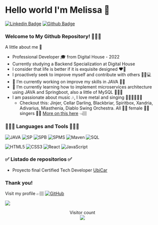 # Hello world I'm Melissa 🎉

[![Linkedin Badge](https://img.shields.io/badge/-Melissa_García_Ángel-blue?style=flat&logo=Linkedin&logoColor=white&link=https://www.linkedin.com/in/MelissaGarciaAngel)](https://www.linkedin.com/in/MelissaGarciaAngel/)  [![Github Badge](https://img.shields.io/badge/-Melissa_García_Ángel-orange?style=flat&logo=github&logoColor=white&link=https://github.com/MelissaGarciaAngel)](https://github.com/melissagarciaangel)


### Welcome to My Github Repository! 👩🏽‍💻 

A little about me 🎊

- Professional Developer 🎓 from Digital House - 2022
- Currently studying a Backend Specialization at Digital House
- I consider that life is better if it is exquisite designed ❤🎨
- I proactively seek to improve myself and contribute with others 👩🏽💻
- 🔭 I’m currently working on improve my skills in JAVA 💪🏽
- 🌱 I’m currently learning how to implement microservices architecture using JAVA and Springboot, also a little of MySQL 🧘🏽‍♀️
- I am passionate about music 🎶, I love metal and singing 🤘🏽🤘🏽🤘🏽
	- Checkout this: Jinjer, Cellar Darling, Blackbriar, Spiritbox, Xandria, Adivarius, Miasthenia, Diablo Swing Orchestra. All 👌🏽 female 👌🏽 singers 👌🏽 [More on this here](https://obscurifymusic.com/profile?id=31o7vvvw7lz3s3dtnjho5a6lk37e&code=7052ed77bc8157dc) 👈🏽 


### 👩🏽‍💻 Languages and Tools 👩🏽‍💻
![JAVA](https://img.shields.io/badge/Java-orange?style=flat&logo=java&logoColor=white&link=https://github.com/MelissaGarciaAngel) ![SP](https://img.shields.io/badge/-Spring-g?style=flat&logo=spring&logoColor=white&link=https://github.com/MelissaGarciaAngel) ![SPB](https://img.shields.io/badge/-Springboot-black?style=flat&logo=spring&link=https://github.com/MelissaGarciaAngel) ![SPMS](https://img.shields.io/badge/-Spring_Microservices-g?style=flat&logo=spring&logoColor=white&link=https://github.com/MelissaGarciaAngel) ![Maven](http://img.shields.io/badge/-Maven-1565c0?style=flat-square&logo=apache-maven) ![SQL](https://img.shields.io/badge/-MySQL-black?style=flat&logo=mysql&link=https://github.com/MelissaGarciaAngel)

![HTML5](https://img.shields.io/badge/-HTML5-%23E44D27?style=flat-square&logo=html5&logoColor=ffffff) ![CSS3](https://img.shields.io/badge/-CSS3-%231572B6?style=flat-square&logo=css3) ![React](https://img.shields.io/badge/-React-black?style=flat&logo=react&link=https://github.com/MelissaGarciaAngel) ![JavaScript](https://img.shields.io/badge/-JavaScript-black?style=flat&logo=javascript&link=https://github.com/MelissaGarciaAngel)

### ✅ Listado de repositorios ✅

 - Proyecto final Certified Tech Developer
[UbiCar](https://github.com/MelissaGarciaAngel/UbiCar)

### Thank you!

Visit my profile 👉🏽 [![GitHub](https://img.shields.io/badge/-GitHub-181717?style=flat&logo=github&link=https://github.com/MelissaGarciaAngel)](https://github.com/MelissaGarciaAngel)


<a href="https://github.com/melissagarciaangel" align="center">
  <img align="center" src="https://github-readme-stats.vercel.app/api/top-langs/?username=melissagarciaangel&theme=radical" />
</a>

<p align="center"> 
  Visitor count<br>
  <img src="https://profile-counter.glitch.me/melissagarciaange/count.svg" />
</p>
